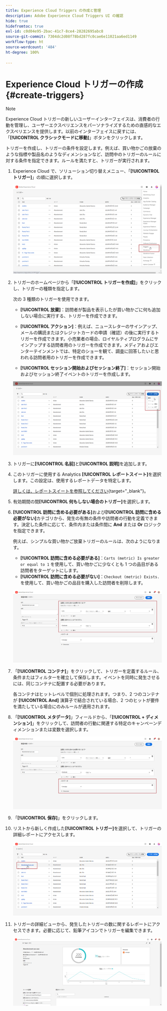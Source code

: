 ```yaml
---
title: Experience Cloud Triggers の作成と管理
description: Adobe Experience Cloud Triggers UI の確認
hide: true
hidefromtoc: true
exl-id: c0d04e95-2bac-41c7-8ce4-28282695abc8
source-git-commit: 7304dc2d08f78bd287fc0cae6e11021aa6ed1149
workflow-type: ht
source-wordcount: '484'
ht-degree: 100%

---
```


# Experience Cloud トリガーの作成 {#create-triggers}

>[!NOTE]
>
> Experience Cloud トリガーの新しいユーザーインターフェイスは、消費者の行動を管理し、ユーザーエクスペリエンスをパーソナライズするための直感的なエクスペリエンスを提供します。以前のインターフェイスに戻すには、「**[!UICONTROL クラシックモードに移動]**」ボタンをクリックします。

トリガーを作成し、トリガーの条件を設定します。例えば、買い物かごの放棄のような指標や製品名のようなディメンションなど、訪問中のトリガーのルールに対する条件を指定できます。ルールを満たすと、トリガーが実行されます。

1. Experience Cloud で、ソリューション切り替えメニュー、「**[!UICONTROL トリガー]**」の順に選択します。

   ![](assets/triggers_7.png)

1. トリガーのホームページから「**[!UICONTROL トリガーを作成]**」をクリックし、トリガーの種類を指定します。

   次の 3 種類のトリガーを使用できます。

   * **[!UICONTROL 放棄]**：訪問者が製品を表示したが買い物かごに何も追加しない場合に実行する、トリガーを作成できます。

   * **[!UICONTROL アクション]**：例えば、ニュースレターのサインアップ、メールの購読またはクレジットカードの申請（確認）の後に実行するトリガーを作成できます。小売業者の場合、ロイヤルティプログラムにサインアップする訪問者用のトリガーを作成できます。メディアおよびエンターテインメントでは、特定のショーを観て、調査に回答したいと思われる訪問者用のトリガーを作成できます。

   * **[!UICONTROL セッション開始およびセッション終了]**：セッション開始およびセッション終了イベントのトリガーを作成します。

   ![](assets/triggers_1.png)

1. トリガーに&#x200B;**[!UICONTROL 名前]**&#x200B;と&#x200B;**[!UICONTROL 説明]**&#x200B;を追加します。

1. このトリガーに使用する Analytics **[!UICONTROL レポートスイート]**&#x200B;を選択します。この設定は、使用するレポートデータを特定します。

   [詳しくは、レポートスイートを参照してください](https://experienceleague.adobe.com/docs/analytics/admin/admin-tools/manage-report-suites/c-new-report-suite/t-create-a-report-suite.html?lang=ja){target="_blank"}。

1. 有効期間の間&#x200B;**[!UICONTROL 何もしない場合のトリガー]**&#x200B;を選択します。

1. **[!UICONTROL 訪問に含める必要がある]**&#x200B;および&#x200B;**[!UICONTROL 訪問に含める必要がない]**&#x200B;カテゴリから、発生の有無の条件や訪問者の行動を定義できます。決定した条件に応じて、条件内または条件間に **And** または **Or** ロジックを指定できます。

   例えば、シンプルな買い物かご放棄トリガーのルールは、次のようになります。

   * **[!UICONTROL 訪問に含める必要がある]**：`Carts (metric) Is greater or equal to 1` を使用して、買い物かごに少なくとも 1 つの品目がある訪問者をターゲットにします。
   * **[!UICONTROL 訪問に含める必要がない]**：`Checkout (metric) Exists.` を使用して、買い物かごの品目を購入した訪問者を削除します。

   ![](assets/triggers_2.png)

1. 「**[!UICONTROL コンテナ]**」をクリックして、トリガーを定義するルール、条件またはフィルターを確立して保存します。イベントを同時に発生させるには、同じコンテナに配置する必要があります。

   各コンテナはヒットレベルで個別に処理されます。つまり、2 つのコンテナが **[!UICONTROL And]** 演算子で結合されている場合、2 つのヒットが要件を満たしている場合にのみルールが適用されます。

1. 「**[!UICONTROL メタデータ]**」フィールドから、「**[!UICONTROL + ディメンション]**」をクリックして、訪問者の行動に関連する特定のキャンペーンディメンションまたは変数を選択します。

   ![](assets/triggers_3.png)

1. 「**[!UICONTROL 保存]**」をクリックします。

1. リストから新しく作成した&#x200B;**[!UICONTROL トリガー]**&#x200B;を選択して、トリガーの詳細レポートにアクセスします。

   ![](assets/triggers_4.png)

1. トリガーの詳細ビューから、発生したトリガーの数に関するレポートにアクセスできます。必要に応じて、鉛筆アイコンでトリガーを編集できます。

   ![](assets/triggers_5.png)

